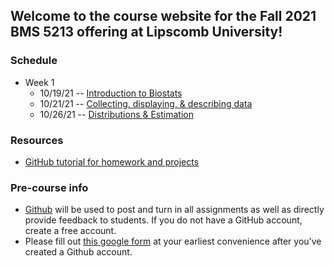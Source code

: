 ## Welcome to the course website for the Fall 2021 BMS 5213 offering at Lipscomb University!


### Schedule

* Week 1
  * 10/19/21 -- [Introduction to Biostats](lectures/week1_pt1.html)
  * 10/21/21 -- [Collecting, displaying, & describing data](lectures/week1_pt2.html)
  * 10/26/21 -- [Distributions & Estimation](lectures/week2_pt1.html)

### Resources
* [GitHub tutorial for homework and projects](resourcedev/tutorials/github.html)


### Pre-course info
* [Github](https://github.com) will be used to post and turn in all assignments as well as directly provide feedback to students. If you do not have a GitHub account, create a free account.
* Please fill out [this google form](https://forms.gle/AhbUtMGoiyJCHeui6) at your earliest convenience after you've created a Github account.
